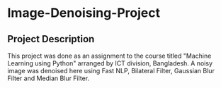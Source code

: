 # Image-Denoising-Project

## Project Description

This project was done as an assignment to the course titled "Machine Learning using Python" arranged by ICT division, Bangladesh. A noisy image was denoised here using Fast NLP, Bilateral Filter, Gaussian Blur Filter and Median Blur Filter.

